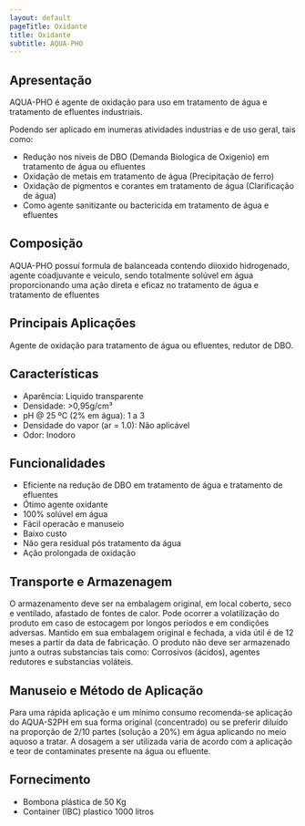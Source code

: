 ```yaml
---
layout: default
pageTitle: Oxidante
title: Oxidante
subtitle: AQUA-PHO
---
```


## Apresentação
AQUA-PHO é agente de oxidação para uso em tratamento de água e tratamento de efluentes industriais.

Podendo ser aplicado em inumeras atividades industrias e de uso geral, tais como: 

- Redução nos niveis de DBO (Demanda Biologica de Oxigenio) em tratamento de água ou efluentes
- Oxidação de metais em tratamento de água (Precipitação de ferro)
- Oxidação de pigmentos e corantes em tratamento de água (Clarificação de água)
- Como agente sanitizante ou bactericida em tratamento de água e efluentes

## Composição
AQUA-PHO possuí formula de balanceada contendo diioxido hidrogenado, agente coadjuvante e veiculo, sendo totalmente solúvel em água proporcionando uma ação direta e eficaz no tratamento de água e tratamento de efluentes

## Principais Aplicações
Agente de oxidação para tratamento de água ou efluentes, redutor de DBO.

## Características

- Aparência: Liquido transparente 
-	Densidade: >0,95g/cm³
-	pH @ 25 ºC (2% em água): 1 a 3 
-	Densidade do vapor (ar = 1.0): Não aplicável 
-	Odor: Inodoro 


## Funcionalidades

- Eficiente na redução de DBO em tratamento de água e tratamento de efluentes
- Ótimo agente oxidante
- 100% solúvel em água
- Fácil operacão e manuseio
- Baixo custo
- Não gera residual pós tratamento da água
- Ação prolongada de oxidação


## Transporte e Armazenagem
O armazenamento deve ser na embalagem original, em local coberto, seco e ventilado, afastado    de fontes de calor. 
Pode ocorrer a volatilização do produto em caso de estocagem por longos períodos e em condições adversas.
Mantido em sua embalagem original e fechada, a vida útil é de 12 meses a partir da data de  fabricação. O produto não deve ser armazenado junto a outras substancias tais como: Corrosivos (ácidos), agentes redutores e substancias voláteis.

## Manuseio e Método de Aplicação
Para uma rápida aplicação e um mínimo consumo recomenda-se aplicação do AQUA-S2PH em sua forma original (concentrado) ou se preferir diluído na proporção de 2/10 partes (solução a 20%) em água aplicando no meio aquoso a tratar.
A dosagem a ser utilizada varia de acordo com a aplicação e teor de contaminates presente na água ou efluente.

## Fornecimento

- Bombona plástica de 50 Kg
- Container (IBC) plastico 1000 litros 

